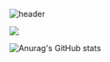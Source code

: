 ![header](https://capsule-render.vercel.app/api?type=Cylinder&color=CDE4AD&height=220&section=header&text=안녕하세요!%20여창민입니다&fontAlignY=45&fontSize=50&animation=twinkling&stroke=fff&strokeWidth=2.2&desc=iOS%20Developer&descAlignY=73&descSize=22)

<img src="https://img.shields.io/badge/Blog-fff?style=for-the-badge&logo=#09B3AF&logoColor=white">


![Anurag's GitHub stats](https://github-readme-stats.vercel.app/api?username=yeolife&show_icons=true&theme=highcontrast )
